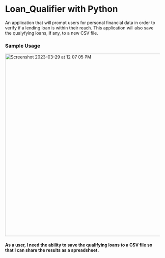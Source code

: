 # Loan_Qualifier with Python

An application that will prompt users for personal financial data in order to verify if a lending loan is within their reach. This application will also save the qualyfying loans, if any, to a new CSV file. 

### Sample Usage
<img width="595" alt="Screenshot 2023-03-29 at 12 07 05 PM" src="https://user-images.githubusercontent.com/81205562/228644874-b1b82aa7-9f9f-43aa-9c7a-fd67c220c549.png">

#### As a user, I need the ability to save the qualifying loans to a CSV file so that I can share the results as a spreadsheet.


